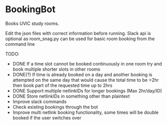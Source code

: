 # BookingBot
Books UVIC study rooms.

Edit the json files with correct information before running. Slack api is optional as room_snag.py can be used for basic room booking from the command line

TODO:
  - DONE If a time slot cannot be booked continuously in one room try and book multiple shorter slots in other rooms
  - DONE(?) If time is already booked on a day and another booking is attempted on the same day that would cause the total time to be >2hr then book part of the requested time up to 2hrs
  - DONE Support multiple netlinkIDs for longer bookings (Max 2hr/day/ID)
  - DONE Store netlinkIDs in something other than plaintext
  - Improve slack commands
  - Check existing bookings through the bot
  - Improve multi netlink booking functionality, some times will be double booked if the user switches over
